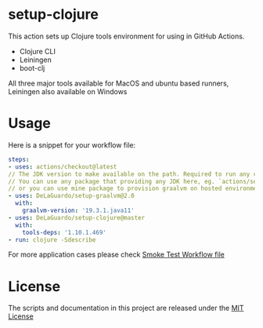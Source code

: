 # setup-clojure

This action sets up Clojure tools environment for using in GitHub Actions.

* Clojure CLI
* Leiningen
* boot-clj

All three major tools available for MacOS and ubuntu based runners, Leiningen also available on Windows

# Usage

Here is a snippet for your workflow file:

```yaml
steps:
- uses: actions/checkout@latest
// The JDK version to make available on the path. Required to run any clojure command line tools.
// You can use any package that providing any JDK here, eg. `actions/setup-java@v1`
// or you can use mine package to provision graalvm on hosted environment.
- uses: DeLaGuardo/setup-graalvm@2.0
  with:
    graalvm-version: '19.3.1.java11'
- uses: DeLaGuardo/setup-clojure@master
  with:
    tools-deps: '1.10.1.469'
- run: clojure -Sdescribe
```

For more application cases please check [Smoke Test Workflow file](https://github.com/DeLaGuardo/setup-clojure/blob/master/.github/workflows/smoke-tests.yml)

# License

The scripts and documentation in this project are released under the [MIT License](LICENSE)
